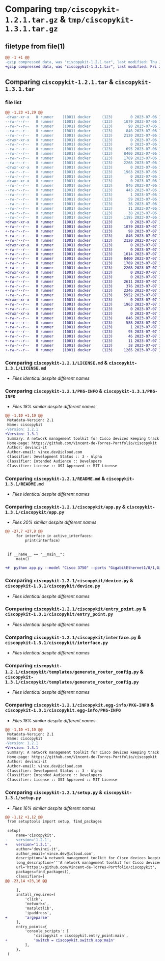 # Comparing `tmp/ciscopykit-1.2.1.tar.gz` & `tmp/ciscopykit-1.3.1.tar.gz`

## filetype from file(1)

```diff
@@ -1 +1 @@
-gzip compressed data, was "ciscopykit-1.2.1.tar", last modified: Thu Jul  6 18:08:20 2023, max compression
+gzip compressed data, was "ciscopykit-1.3.1.tar", last modified: Fri Jul  7 15:30:29 2023, max compression
```

## Comparing `ciscopykit-1.2.1.tar` & `ciscopykit-1.3.1.tar`

### file list

```diff
@@ -1,23 +1,29 @@
-drwxr-xr-x   0 runner    (1001) docker     (123)        0 2023-07-06 18:08:20.770057 ciscopykit-1.2.1/
--rw-r--r--   0 runner    (1001) docker     (123)     1079 2023-07-06 18:08:01.000000 ciscopykit-1.2.1/LICENSE.md
--rw-r--r--   0 runner    (1001) docker     (123)       98 2023-07-06 18:08:01.000000 ciscopykit-1.2.1/MANIFEST.in
--rw-r--r--   0 runner    (1001) docker     (123)      846 2023-07-06 18:08:20.770057 ciscopykit-1.2.1/PKG-INFO
--rw-r--r--   0 runner    (1001) docker     (123)     2120 2023-07-06 18:08:01.000000 ciscopykit-1.2.1/README.md
-drwxr-xr-x   0 runner    (1001) docker     (123)        0 2023-07-06 18:08:20.770057 ciscopykit-1.2.1/ciscopykit/
--rw-r--r--   0 runner    (1001) docker     (123)        0 2023-07-06 18:08:01.000000 ciscopykit-1.2.1/ciscopykit/__init__.py
--rw-r--r--   0 runner    (1001) docker     (123)      695 2023-07-06 18:08:01.000000 ciscopykit-1.2.1/ciscopykit/app.py
--rw-r--r--   0 runner    (1001) docker     (123)     8400 2023-07-06 18:08:01.000000 ciscopykit-1.2.1/ciscopykit/device.py
--rw-r--r--   0 runner    (1001) docker     (123)     1769 2023-07-06 18:08:01.000000 ciscopykit-1.2.1/ciscopykit/entry_point.py
--rw-r--r--   0 runner    (1001) docker     (123)     2268 2023-07-06 18:08:01.000000 ciscopykit-1.2.1/ciscopykit/interface.py
-drwxr-xr-x   0 runner    (1001) docker     (123)        0 2023-07-06 18:08:20.770057 ciscopykit-1.2.1/ciscopykit/templates/
--rw-r--r--   0 runner    (1001) docker     (123)     1963 2023-07-06 18:08:01.000000 ciscopykit-1.2.1/ciscopykit/templates/generate_router_config.py
--rw-r--r--   0 runner    (1001) docker     (123)        0 2023-07-06 18:08:01.000000 ciscopykit-1.2.1/ciscopykit/templates/placeholder.txt
-drwxr-xr-x   0 runner    (1001) docker     (123)        0 2023-07-06 18:08:20.770057 ciscopykit-1.2.1/ciscopykit.egg-info/
--rw-r--r--   0 runner    (1001) docker     (123)      846 2023-07-06 18:08:20.000000 ciscopykit-1.2.1/ciscopykit.egg-info/PKG-INFO
--rw-r--r--   0 runner    (1001) docker     (123)      443 2023-07-06 18:08:20.000000 ciscopykit-1.2.1/ciscopykit.egg-info/SOURCES.txt
--rw-r--r--   0 runner    (1001) docker     (123)        1 2023-07-06 18:08:20.000000 ciscopykit-1.2.1/ciscopykit.egg-info/dependency_links.txt
--rw-r--r--   0 runner    (1001) docker     (123)       59 2023-07-06 18:08:20.000000 ciscopykit-1.2.1/ciscopykit.egg-info/entry_points.txt
--rw-r--r--   0 runner    (1001) docker     (123)       36 2023-07-06 18:08:20.000000 ciscopykit-1.2.1/ciscopykit.egg-info/requires.txt
--rw-r--r--   0 runner    (1001) docker     (123)       11 2023-07-06 18:08:20.000000 ciscopykit-1.2.1/ciscopykit.egg-info/top_level.txt
--rw-r--r--   0 runner    (1001) docker     (123)       38 2023-07-06 18:08:20.770057 ciscopykit-1.2.1/setup.cfg
--rw-r--r--   0 runner    (1001) docker     (123)     1195 2023-07-06 18:08:01.000000 ciscopykit-1.2.1/setup.py
+drwxr-xr-x   0 runner    (1001) docker     (123)        0 2023-07-07 15:30:29.081513 ciscopykit-1.3.1/
+-rw-r--r--   0 runner    (1001) docker     (123)     1079 2023-07-07 15:30:11.000000 ciscopykit-1.3.1/LICENSE.md
+-rw-r--r--   0 runner    (1001) docker     (123)       98 2023-07-07 15:30:11.000000 ciscopykit-1.3.1/MANIFEST.in
+-rw-r--r--   0 runner    (1001) docker     (123)      846 2023-07-07 15:30:29.081513 ciscopykit-1.3.1/PKG-INFO
+-rw-r--r--   0 runner    (1001) docker     (123)     2120 2023-07-07 15:30:11.000000 ciscopykit-1.3.1/README.md
+drwxr-xr-x   0 runner    (1001) docker     (123)        0 2023-07-07 15:30:29.081513 ciscopykit-1.3.1/ciscopykit/
+-rw-r--r--   0 runner    (1001) docker     (123)        0 2023-07-07 15:30:11.000000 ciscopykit-1.3.1/ciscopykit/__init__.py
+-rw-r--r--   0 runner    (1001) docker     (123)     1014 2023-07-07 15:30:11.000000 ciscopykit-1.3.1/ciscopykit/app.py
+-rw-r--r--   0 runner    (1001) docker     (123)     8400 2023-07-07 15:30:11.000000 ciscopykit-1.3.1/ciscopykit/device.py
+-rw-r--r--   0 runner    (1001) docker     (123)     1769 2023-07-07 15:30:11.000000 ciscopykit-1.3.1/ciscopykit/entry_point.py
+-rw-r--r--   0 runner    (1001) docker     (123)     2268 2023-07-07 15:30:11.000000 ciscopykit-1.3.1/ciscopykit/interface.py
+drwxr-xr-x   0 runner    (1001) docker     (123)        0 2023-07-07 15:30:29.081513 ciscopykit-1.3.1/ciscopykit/switch/
+-rw-r--r--   0 runner    (1001) docker     (123)        0 2023-07-07 15:30:11.000000 ciscopykit-1.3.1/ciscopykit/switch/__init__.py
+-rw-r--r--   0 runner    (1001) docker     (123)     2611 2023-07-07 15:30:11.000000 ciscopykit-1.3.1/ciscopykit/switch/app.py
+-rw-r--r--   0 runner    (1001) docker     (123)      376 2023-07-07 15:30:11.000000 ciscopykit-1.3.1/ciscopykit/switch/l2_switch.py
+-rw-r--r--   0 runner    (1001) docker     (123)     2246 2023-07-07 15:30:11.000000 ciscopykit-1.3.1/ciscopykit/switch/l3_switch.py
+-rw-r--r--   0 runner    (1001) docker     (123)     5952 2023-07-07 15:30:11.000000 ciscopykit-1.3.1/ciscopykit/switch/switch.py
+drwxr-xr-x   0 runner    (1001) docker     (123)        0 2023-07-07 15:30:29.081513 ciscopykit-1.3.1/ciscopykit/templates/
+-rw-r--r--   0 runner    (1001) docker     (123)     1963 2023-07-07 15:30:11.000000 ciscopykit-1.3.1/ciscopykit/templates/generate_router_config.py
+-rw-r--r--   0 runner    (1001) docker     (123)        0 2023-07-07 15:30:11.000000 ciscopykit-1.3.1/ciscopykit/templates/placeholder.txt
+drwxr-xr-x   0 runner    (1001) docker     (123)        0 2023-07-07 15:30:29.081513 ciscopykit-1.3.1/ciscopykit.egg-info/
+-rw-r--r--   0 runner    (1001) docker     (123)      846 2023-07-07 15:30:29.000000 ciscopykit-1.3.1/ciscopykit.egg-info/PKG-INFO
+-rw-r--r--   0 runner    (1001) docker     (123)      588 2023-07-07 15:30:29.000000 ciscopykit-1.3.1/ciscopykit.egg-info/SOURCES.txt
+-rw-r--r--   0 runner    (1001) docker     (123)        1 2023-07-07 15:30:29.000000 ciscopykit-1.3.1/ciscopykit.egg-info/dependency_links.txt
+-rw-r--r--   0 runner    (1001) docker     (123)       95 2023-07-07 15:30:29.000000 ciscopykit-1.3.1/ciscopykit.egg-info/entry_points.txt
+-rw-r--r--   0 runner    (1001) docker     (123)       46 2023-07-07 15:30:29.000000 ciscopykit-1.3.1/ciscopykit.egg-info/requires.txt
+-rw-r--r--   0 runner    (1001) docker     (123)       11 2023-07-07 15:30:29.000000 ciscopykit-1.3.1/ciscopykit.egg-info/top_level.txt
+-rw-r--r--   0 runner    (1001) docker     (123)       38 2023-07-07 15:30:29.081513 ciscopykit-1.3.1/setup.cfg
+-rw-r--r--   0 runner    (1001) docker     (123)     1265 2023-07-07 15:30:11.000000 ciscopykit-1.3.1/setup.py
```

### Comparing `ciscopykit-1.2.1/LICENSE.md` & `ciscopykit-1.3.1/LICENSE.md`

 * *Files identical despite different names*

### Comparing `ciscopykit-1.2.1/PKG-INFO` & `ciscopykit-1.3.1/PKG-INFO`

 * *Files 18% similar despite different names*

```diff
@@ -1,10 +1,10 @@
 Metadata-Version: 2.1
 Name: ciscopykit
-Version: 1.2.1
+Version: 1.3.1
 Summary: A network management toolkit for Cisco devices keeping track of devices when using GNS3 / Cisco Packet Tracer
 Home-page: https://github.com/Vincent-de-Torres-Portfolio/ciscopykit
 Author: devinci-it
 Author-email: vince.dev@icloud.com
 Classifier: Development Status :: 3 - Alpha
 Classifier: Intended Audience :: Developers
 Classifier: License :: OSI Approved :: MIT License
```

### Comparing `ciscopykit-1.2.1/README.md` & `ciscopykit-1.3.1/README.md`

 * *Files identical despite different names*

### Comparing `ciscopykit-1.2.1/ciscopykit/app.py` & `ciscopykit-1.3.1/ciscopykit/app.py`

 * *Files 20% similar despite different names*

```diff
@@ -27,7 +27,8 @@
     for interface in active_interfaces:
         print(interface)
 
 
 if __name__ == "__main__":
     main()
 
+#  python app.py --model "Cisco 3750" --ports "GigabitEthernet1/0/1,GigabitEthernet1/0/2,VLAN10,VLAN20" --active-ports "GigabitEthernet1/0/1,GigabitEthernet1/0/2" --routing-protocol "OSPF" --ip-dict "{'VLAN10': '10.0.0.1/24', 'VLAN20': '20.0.0.1/24', 'Gi0/0':'10.10.11.1/30'}" --hostname "LA_SW1" --subnet "10.0.0.0/16"
```

### Comparing `ciscopykit-1.2.1/ciscopykit/device.py` & `ciscopykit-1.3.1/ciscopykit/device.py`

 * *Files identical despite different names*

### Comparing `ciscopykit-1.2.1/ciscopykit/entry_point.py` & `ciscopykit-1.3.1/ciscopykit/entry_point.py`

 * *Files identical despite different names*

### Comparing `ciscopykit-1.2.1/ciscopykit/interface.py` & `ciscopykit-1.3.1/ciscopykit/interface.py`

 * *Files identical despite different names*

### Comparing `ciscopykit-1.2.1/ciscopykit/templates/generate_router_config.py` & `ciscopykit-1.3.1/ciscopykit/templates/generate_router_config.py`

 * *Files identical despite different names*

### Comparing `ciscopykit-1.2.1/ciscopykit.egg-info/PKG-INFO` & `ciscopykit-1.3.1/ciscopykit.egg-info/PKG-INFO`

 * *Files 18% similar despite different names*

```diff
@@ -1,10 +1,10 @@
 Metadata-Version: 2.1
 Name: ciscopykit
-Version: 1.2.1
+Version: 1.3.1
 Summary: A network management toolkit for Cisco devices keeping track of devices when using GNS3 / Cisco Packet Tracer
 Home-page: https://github.com/Vincent-de-Torres-Portfolio/ciscopykit
 Author: devinci-it
 Author-email: vince.dev@icloud.com
 Classifier: Development Status :: 3 - Alpha
 Classifier: Intended Audience :: Developers
 Classifier: License :: OSI Approved :: MIT License
```

### Comparing `ciscopykit-1.2.1/setup.py` & `ciscopykit-1.3.1/setup.py`

 * *Files 16% similar despite different names*

```diff
@@ -1,12 +1,12 @@
 from setuptools import setup, find_packages
 
 setup(
     name='ciscopykit',
-    version='1.2.1',
+    version='1.3.1',
     author='devinci-it',
     author_email='vince.dev@icloud.com',
     description='A network management toolkit for Cisco devices keeping track of devices when using GNS3 / Cisco Packet Tracer',
     long_description='''A network management toolkit for Cisco devices. It provides classes and methods to manage network devices, interfaces, and configurations.''',
     url='https://github.com/Vincent-de-Torres-Portfolio/ciscopykit',
     packages=find_packages(),
     classifiers=[
@@ -23,14 +23,16 @@
 
     ],
     install_requires=[
         'click',
         'networkx',
         'matplotlib',
         'ipaddress',
+        'argeparse'
     ],
     entry_points={
         'console_scripts': [
             'ciscopykit = ciscopykit.entry_point:main',
+            'switch = ciscopykit.switch.app:main'
         ],
     },
 )
```

